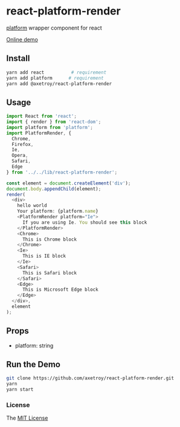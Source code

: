 # react-platform-render

[platform](https://github.com/bestiejs/platform.js) wrapper component for react



[Online demo](https://axetroy.github.io/react-platform-render/)

## Install

```bash
yarn add react          # requirement
yarn add platform      # requirement
yarn add @axetroy/react-platform-render
```

## Usage

```javascript
import React from 'react';
import { render } from 'react-dom';
import platform from 'platform';
import PlatformRender, {
  Chrome,
  Firefox,
  Ie,
  Opera,
  Safari,
  Edge
} from '../../lib/react-platform-render';

const element = document.createElement('div');
document.body.appendChild(element);
render(
  <div>
    hello world
    Your platform: {platform.name}
    <PlatformRender platform="Ie">
      If you are using Ie. You should see this block
    </PlatformRender>
    <Chrome>
      This is Chrome block
    </Chrome>
    <Ie>
      This is IE block
    </Ie>
    <Safari>
      This is Safari block
    </Safari>
    <Edge>
      This is Microsoft Edge block
    </Edge>
  </div>,
  element
);

```

## Props

- platform: string
    
## Run the Demo

```bash
git clone https://github.com/axetroy/react-platform-render.git
yarn
yarn start
```

### License

The [MIT License](https://github.com/axetroy/react-platform-render/blob/master/LICENSE)
